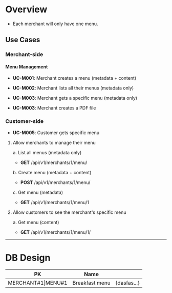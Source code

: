 # Overview

* Each merchant will only have one menu.

## Use Cases

### Merchant-side

#### Menu Management

* **UC-M001**: Merchant creates a menu (metadata + content)

* **UC-M002**: Merchant lists all their menus (metadata only)

* **UC-M003**: Merchant gets a specific menu (metadata only)

* **UC-M003**: Merchant creates a PDF file

### Customer-side

* **UC-M005**: Customer gets specific menu


1. Allow merchants to manage their menu

    a. List all menus (metadata only)
    * **GET** /api/v1/merchants/1/menu/

    b. Create menu (metadata + content)
    * **POST** /api/v1/merchants/1/menu/

    c. Get menu (metadata)
    * **GET** /api/v1/merchants/1/menu/1

2. Allow customers to see the merchant's specific menu

    a. Get menu (content)
    * **GET** /api/v1/merchants/1/menu/1/

---
# DB Design

|PK                    |Name|                       |
|----------------------|----------------|-----------|
| MERCHANT#1\|MENU#1   | Breakfast menu | {dasfas...}
